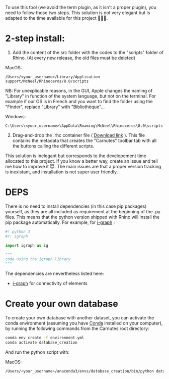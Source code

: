 To use this tool (we avoid the term plugin, as it isn't a proper plugin), you need to follow those two steps. This solution is not very elegant but is adapted to the time available for this project 🏃‍♀️‍➡️. 

# 2-step install:

1)  Add the content of the src folder with the codes to the "scripts" folder of Rhino. (At every new release, the old files must be deleted)

MacOS:
```
/Users/<your_username>/Library/Application support/McNeel/Rhinoceros/8.0/scripts
```

NB: For unexplicable reasons, in the GUI, Apple changes the naming of "Library" in function of the system language, but not on the terminal. For example if our OS is in French and you want to find the folder using the "Finder", replace "Library" with "Bibliothèque"...

Windows:

```
C:\Users\<your_username>\AppData\Roaming\McNeel\Rhinoceros\8.0\scripts
```

2) Drag-and-drop the .rhc container file ( [Download link](./Carnutes.rhc) ). This file contains the metadata that creates the "Carnutes" toolbar tab with all the buttons calling the different scripts.

This solution is inelegant but corresponds to the developement time allocated to this project. If you know a better way, create an issue and tell me how to improve it 😇. The main issues are that a proper version tracking is inexistant, and installation is not super user friendly.

# DEPS
There is no need to install dependencies (in this case pip packages) yourself, as they are all included as requirement at the beginning of the .py files. This means that the python version shipped with Rhino will install the pip package automatically. For example, for [i-graph](https://igraph.org/) :

```python
#! python 3
#r: igraph

import igraph as ig

"""
code using the igraph library 
"""
```

The dependencies are nevertheless listed here: 

- [i-graph](https://igraph.org/) for connectivity of elements


# Create your own database
To create your own database with another dataset, you can activate the conda environment (assuming you have [Conda](https://docs.conda.io/projects/conda/en/latest/index.html) installed on your computer), by running the following commands from the Carnutes root directory:

```bash
conda env create -f environment.yml
conda activate database_creation
```

And run the python script with: 

MacOS:

```bash
/Users/<your_username>/anaconda3/envs/database_creation/bin/python database_creator.py
```